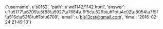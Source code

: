 {'username': u's0152', 'path': u'wd1142/1142.html', 'answer': u'\u5177\u6709\u5f88\u5927\u7684\u6f5c\u529b\uff1b\u4e92\u8054\u7f51\u516c\u53f8\uff1b\u6709', 'email': u'bjs13cst@gmail.com', 'time': '2016-02-24:21:49:13'}